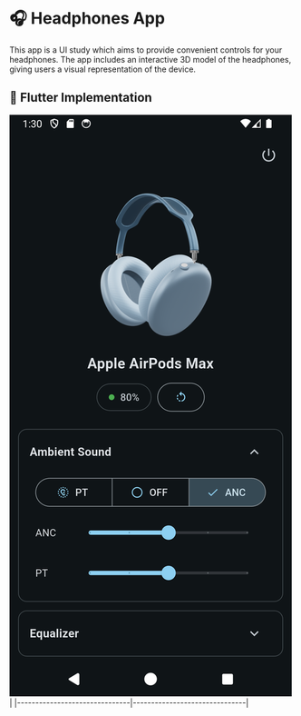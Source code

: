 # 🎧 Headphones App 
This  app is a UI study which aims to provide convenient controls for your headphones. The app includes an interactive 3D model of the headphones, giving users a visual representation of the device.


## 📱 Flutter Implementation 
![Image 2](./screenshots/portrait_dark.png) |
|-------------------------------|-------------------------------|

